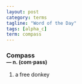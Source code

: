 ```yaml
---
layout: post
category: terms
tagline: "Word of the Day"
tags: [alpha_c]
term: compass
---
```


<h3>Compass<br/> <small>&mdash; n. (com<span>&middot;</span>pass)</small></h3>
<p><ol><li>a free donkey</li>
</ol></p>
